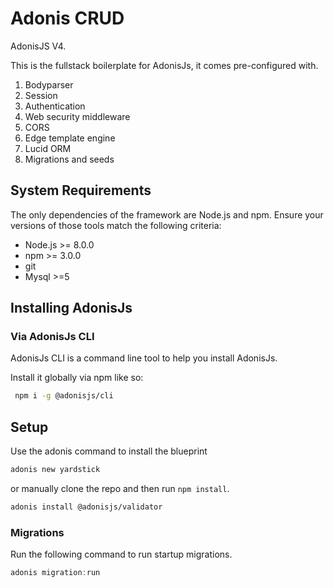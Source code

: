 # Adonis CRUD

AdonisJS V4.

This is the fullstack boilerplate for AdonisJs, it comes pre-configured with.

1. Bodyparser
2. Session
3. Authentication
4. Web security middleware
5. CORS
6. Edge template engine
7. Lucid ORM
8. Migrations and seeds

## System Requirements

The only dependencies of the framework are Node.js and npm.
Ensure your versions of those tools match the following criteria:

* Node.js >= 8.0.0
* npm >= 3.0.0
* git
* Mysql >=5

## Installing AdonisJs

### Via AdonisJs CLI

AdonisJs CLI is a command line tool to help you install AdonisJs.

Install it globally via npm like so:

```bash
 npm i -g @adonisjs/cli
 ```

## Setup

Use the adonis command to install the blueprint

```bash
adonis new yardstick
```

or manually clone the repo and then run `npm install`.

```bash
adonis install @adonisjs/validator
```

### Migrations

Run the following command to run startup migrations.

```js
adonis migration:run
```
